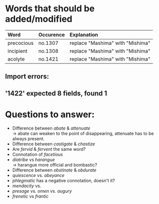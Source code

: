 # Words that should be added/modified

| Word              | Occurence | Explanation                      |
| :---------------- | :-------- | :----------------------          |
| precocious        | no.1307   | replace "Mashima" with "Mishima" |
| incipient         | no.1308   | replace "Mashima" with "Mishima" |
| acolyte           | no.1421   | replace "Mashima" with "Mishima" |

## Import errors:

'1422' expected 8 fields, found 1
----

# Questions to answer:

- Difference between _abate_ & _attenuate_<br />
  → abate can weaken to	 the point of disappearing, attenuate has to be always present.
- Difference between _castigate_ & _chastize_
- Are _fervid_ & _fervent_ the same word?
- Connotation of _facetious_
- _diatribe_ vs _harangue_<br />
  → harangue more official and bombastic?
- Difference between _obstinate_ &  _obdurate_
- _quiescence_ vs. _abeyance_
- _phlegmatic_ has a negative connotation, doesn't it?
- _mendacity_ vs.
- _presage_ vs. _omen_ vs. _augury_
- _frenetic_ vs _frantic_
